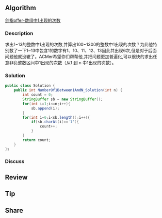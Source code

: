 ## Algorithm

[剑指offer-数组中1出现的次数](https://www.nowcoder.com/practice/bd7f978302044eee894445e244c7eee6?tpId=13&tags=&title=&diffculty=0&judgeStatus=0&rp=1)

### Description

求出1~13的整数中1出现的次数,并算出100~1300的整数中1出现的次数？为此他特别数了一下1~13中包含1的数字有1、10、11、12、13因此共出现6次,但是对于后面问题他就没辙了。ACMer希望你们帮帮他,并把问题更加普遍化,可以很快的求出任意非负整数区间中1出现的次数（从1 到 n 中1出现的次数）。


### Solution

```java
public class Solution {
    public int NumberOf1Between1AndN_Solution(int n) {
        int count = 0;
        StringBuffer sb = new StringBuffer();
        for(int i=1;i<=n;i++){
            sb.append(i);
        }
        for(int i=0;i<sb.length();i++){
            if(sb.charAt(i)=='1'){
                count++;
            }
        }
        return count;
    }
}s
```

### Discuss

## Review


## Tip


## Share
